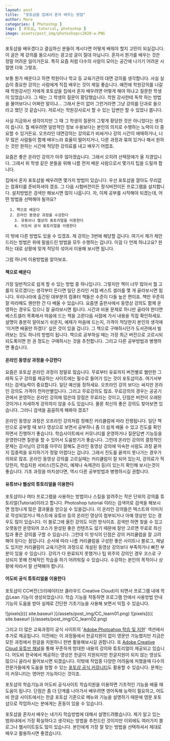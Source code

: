```yaml
---
layout: post
title:  "포토샵을 집에서 혼자 배우는 방법"
author: Mara
categories: [ Photoshop ]
tags: [ 포토샵, tutorial, photoshop ]
image: assets/post_img/photoshopcc2020-w.PNG
---
```

포토샵을 배우겠다고 결심하신 분들이 계시다면 어떻게 배워야 할지 고민이 되실겁니다. 이 글은 제 강의를 들으시라는 광고성 글이 절대 아닙니다.
혼자서 뭔가를 배우는 것은 정말 어려운 일이거든요. 특히 요즘 처럼 다수의 사람이 모이는 공간에 나가기 어려운 시절엔 더욱 그렇죠.

보통 뭔가 배운다고 하면 학원이나 학교 등 교육기관의 대면 강의를 생각합니다. 사실 실습이 중요한 강의는 사람에게 직접 배우는 것이 제일 좋습니다.
예전에 학원강의를 나갈때 학원강사인 저에게 포토샵을 집에서 혼자 배우려면 어떻게 해야 하냐고 질문한 학생이 있었습니다. 그 때는 그 학생의 질문이 황당했습니다. 학원 강사한테 독학 하는 방법을 물어보다니 어쩌란 말이냐... 그래서 돈이 없어 그런거라면 그냥 강의를 단과로 들으라고 했던 것 같습니다. 저로서는 학원강사로서 할 수 있는 답변만 할 수 있었나 봅니다.

사실 지금와서 생각이지만 그 때 그 학생의 질문이 그렇게 황당한 것은 아니었다는 생각이 듭니다. 뭘 배우려면 일방적인 정보 수용보다는 본인의 의지로 수행하는 노력이 더 중요할 수 있거든요. 오프라인 대면강의는 강의료가 비싸거나 강의 시간이 애매하거나, 너무 많은 사람들이 함께 배우느라 효율이 떨어지거나, 다른 과정과 묶여 있거나 해서 원하는 것만 원하는 시간에 적당한 강의료를 내고 배우기 어렵죠.


요즘은 좋은 온라인 강의가 아주 많아졌습니다. 그래서 오히려 선택장애가 올 지경입니다. 그래서 위 학생 같은 분들을 위해 나름 먼저 배운 사람으로서 몇가지 팁을 드릴까 합니다.

집에서 혼자 포토샵을 배우려면 몇가지 방법이 있습니다. 우선 포토샵을 깔아도 무리없는 컴퓨터를 준비하셔야 겠죠. 그 다음 시험버전이든 정식버전이든 프로그램을 설치합니다. 설치방법은 검색만 해보시면 많이 나옵니다.
자, 이제 공부를 시작해야 되겠는데, 어떤 방법을 선택해야 될까요?  

```
  1. 책으로 배운다
  2. 온라인 동영상 과정을 수강한다
	3. 유튜브나 웹상의 튜토리얼을 이용한다
	4. 어도비 공식 튜토리얼을 이용한다
```
이 밖에 다른 방법도 있을 수 있겠죠. 제 강의는 3번에 해당할 겁니다.
여기서 제가 제안 드리는 방법은 위에 말씀드린 방법을 모두 수행하는 겁니다. 이걸 다 언제 하냐고요? 원하는 대로 상황에 맞게 적당히 섞어서 이용해 보시면 됩니다.

그럼 하나씩 이용방법을 알아보죠.

#### 책으로 배운다

가장 일반적으로 쉽게 할 수 있는 방법 중 하나입니다. 그렇지만 책이 너무 많아서 뭘 고를지 모르겠다는 생각부터 든다면 일단 온라인 서점 베스트 셀러를 몇 개 골라보시면 됩니다. 우리나라에 출간된 대부분의 컴퓨터 책들은 수준이 다들 높은 편이죠. 책만 꾸준히  잘 따라해도 웬만한 건 다 배울 수 있습니다. 요즘엔 출판사에서 동영상 강의도 함께 운영하는 경우도 있으니 잘 골라보시면 됩니다.
시간과 비용 문제로 하나만 골라야 한다면 베스트셀러 목록에서 마음에 드는 책을 고른다음 서점에 가서 내용을 직접 확인하세요. 설명이 충분히 알아보기 쉬운지, 예제가 마음에 드는지, 가격이 적당한지 본인의 생각에 '이거면 배울만 하겠다' 싶은 것이 있을 겁니다. 그 책으로 구매하시던가 도서관에서 빌려보는 것도 하나의 방법이 됩니다.
책으로 공부하실 때는 가장 최근 버전으로 고르시되 되도록이면 한 권 정도는 구매하시는 것을 추천합니다. 그리고 다른 공부방법과 병행하면 좋습니다.

#### 온라인 동영상 과정을 수강한다

요즘은 포토샵 온라인 과정이 정말로 많습니다. 무료부터 유료까지 버전별로 웹만한 그래픽 도구 강의를 제공하는 사이트에는 필수로 들어가 있는 것이 포토샵이죠.
여기서부터는 검색능력이 중요합니다. 일단 예산을 정하세요.
오프라인 강의 보다는 싸지만 온라인 강의도 가격이 천차만별입니다. 그리고 무료강의도 많죠. 무료강의의 경우는 공공기관에서 운영하는 온라인 강의에 많은데 장점은 무료라는 것이고, 단점은 버전이 오래된 것이거나 자세하게 강의하지 않을 수도 있습니다.
물론 최신의 좋은 강의도 찾아보면 있습니다. 그러니 검색을 꼼꼼하게 해봐야 겠죠?

온라인 동영상 과정은 오프라인 강의처럼 정해진 커리큘럼에 따라 진행됩니다. 일단 책만으로 공부할 때 보다 영상으로 보면서 공부하니 좀 더 쉽게 배울 수 있고 진도를 확인하면서 진행하기 좋습니다. 학습사이트에서 커뮤니티를 운영하거나 질문답변 기능등을 운영한다면 질문을 할 수 있어서 도움받기가 좋습니다.
그런데 온라인 강의의 결정적인 문제는 강사님이 강의를 아무리 잘해도 온라인 동영상 강의에 익숙한 사람도 과정 끝까지 집중력을 유지하기가 정말 어렵다는 겁니다. 그래서 진도를 끝까지 못나가는 경우가 의외로 많죠.
온라인 동영상 강의를 고르실때는 커리큘럼이 잘 되어 있는지, 강의료가 적당한지, 학습지원 서비스(진도관리, 예제나 숙제관리 등)이 있는지 확인해 보시는것이 좋습니다. 기초 과정을 마치셨다면, 역시 다른 공부방법과 병행하시길 권합니다.


#### 유튜브나 웹상의 튜토리얼을 이용한다

포토샵이나 여타 프로그램을 사용하는 방법이나 스킬을 알려주는 작은 단위의 강의를 튜토리얼(Tutorial)이라고 합니다. Photoshop tutorial 이라는 검색어로 검색을 해보시면 엄청나게 많은 결과물을 얻으실 수 있을겁니다.
이 온라인 강의들은 텍스트와 이미지로 작성되었거나 텍스트에 유튜브 등의 온라인 영상이 첨부되거나 아예 영상만 있는 경우도 많이 있습니다.
이 블로그에 올린 강의도 이런 방식이죠. 검색만 하면 찾을 수 있고 오랫동안 운영되어 코스가 완성된 좋은 컨텐츠도 많기 때문에 잘만 고르면 무료로 최신 팁과 좋은 강의를 구할 수 있습니다. 그런데 이 방식의 단점은 강의 커리큘럼을 잘 고려해야 된다는 점입니다. 순서에 따라 나름 커리큘럼을 구성한 좋은 사이트나 블로그, 채널도 있지만 커리큘럼이 교육기관의 과정으로 개설된 동영상 강의보다 부족하거나 빠진 부분이 있을 수 있습니다.  강의가 다 완료되지 못했거나 팁 위주의 강의인 경우 코스로 구성되지 못해 전체적인 학습을 하기 어려워질 수 있습니다. 수강하는 본인의 목적이나 상황에 따라서 잘 선택해야 합니다.

#### 어도비 공식 튜토리얼을 이용한다

포토샵이 CC버전(크리에이티브 클라우드 Creative Cloud)이 되면서 프로그램 내에 학습Lean 기능이 생성되었습니다. 학습 기능을 작동하면 프로그램 안에서 사용방법 안내기능의 도움을 받아 실제로 간단한 기초기능을 사용해 보면서 익힐 수 있습니다.

![pixels]({{ site.baseurl }}/assets/post_img/CC_learn01.png)
![pixels]({{ site.baseurl }}/assets/post_img/CC_learn02.png)

그리고 더 많은 교육과정이 공식 사이트의 '<a href="https://helpx.adobe.com/kr/support/photoshop.html?promoid=5NHJ8FD2&mv=other" target="_blank">Adobe Photoahop 학습 및 지원</a>' 섹션에서 추가로 제공됩니다. 이전에는 이 과정들에서 한글지원이 없이 영문만 가능했지만 지금은 모든 과정에서 한글을 지원하니 한번 활용해보시길 권합니다.
또 <a href="https://www.youtube.com/c/AdobeCreativeCloud/featured" target="_blank">Adobe Creative Cloud 유튜브 채널</a>을 통해 꾸준하게 방대한 내용의 강의와 튜토리얼이 제공되고 있습니다. 어도비 한국에서 제공하는 영상은 한글이 지원되지만 한글지원이 되지 않는 영상도 많으니 골라서 들어보시면 되겠습니다.
이밖에 작업중 다양한 어려움에 처했을때 다수의 전문가들에게 도움을 청할 수 있는 <a href="https://community.adobe.com/t5/photoshop/bd-p/photoshop?page=1&sort=latest_replies&filter=all" target="_blank">포토샵 공식 커뮤니티</a>도 활용할 수 있습니다.  문제는 이 커뮤니티는 영어만 가능하다는 것이죠.

포토샵의 학습기능과 어도비 공식사이트 학습지원을 이용하면 기초적인 기능을 배울 때 도움이 됩니다. 단점은 좀 더 단계를 나아가서 배우려면 영어독해 능력이 필요하고, 어도비 한글 사이트에서는 한글 포토샵 기준으로 메뉴와 기능을 설명하기 때문에 영문 포토샵으로 작업하시는 분에게는 혼동이 있을 수 있습니다.

포토샵을 혼자서 배우는 네가지 학습방법에 대해서 설명드려봤습니다. 제가 알고 있는 범위내에서 가장 확실하다고 생각되는 방법을 추천드린 것이지만 이외에도 여러가지 블로그나 웹사이트등도 많이 있습니다. 본인에게 가장 잘 맞는 방법을 선택하셔서 제대로 배우고 활용하시면 좋겠습니다.
